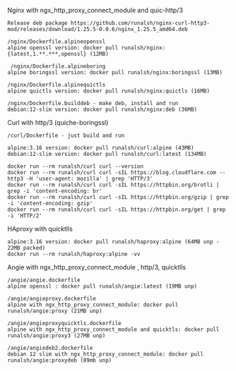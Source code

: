 Nginx with ngx_http_proxy_connect_module and quic-http/3

    Release deb package https://github.com/runalsh/nginx-curl-http3-mod/releases/download/1.25.5-0.0.6/nginx_1.25.5_amd64.deb
    
    /nginx/Dockerfile.alpineopenssl
    alpine openssl version: docker pull runalsh/nginx:{latest,1.**.***,openssl} (12MB)

     /nginx/Dockerfile.alpineboring
    alpine boringssl version: docker pull runalsh/nginx:boringssl (13MB)

    /nginx/Dockerfile.alpinequictls
    alpine quictls version: docker pull runalsh/nginx:quictls (16MB)

    /nginx/Dockerfile.builddeb - make deb, install and run
    debian:12-slim version: docker pull runalsh/nginx:deb (36MB)

Curl  with http/3 (quiche-boringssl)

    /curl/Dockerfile - just build and run 

    alpine:3.16 version: docker pull runalsh/curl:alpine (43MB)
    debian:12-slim version: docker pull runalsh/curl:latest (134MB)

    docker run --rm runalsh/curl curl --version
    docker run --rm runalsh/curl curl -sIL https://blog.cloudflare.com --http3 -H 'user-agent: mozilla' | grep 'HTTP/3'    
    docker run --rm runalsh/curl curl -sIL https://httpbin.org/brotli | grep -i 'content-encoding: br'
    docker run --rm runalsh/curl curl -sIL https://httpbin.org/gzip | grep -i 'content-encoding: gzip'
    docker run --rm runalsh/curl curl -sIL https://httpbin.org/get | grep -i 'HTTP/2'

HAproxy with quicktlls

    alpine:3.16 version: docker pull runalsh/haproxy:alpine (64MB unp - 22MB packed)
    docker run --rm runalsh/haproxy:alpine -vv
    
Angie  with ngx_http_proxy_connect_module , http/3, quicktlls
    
    /angie/angie.dockerfile
    alpine openssl : docker pull runalsh/angie:latest (19MB unp)

    /angie/angieproxy.dockerfile
    alpine with ngx_http_proxy_connect_module: docker pull runalsh/angie:proxy (21MB unp)

    /angie/angieproxyquicktls.dockerfile
    alpine with ngx_http_proxy_connect_module and quicktls: docker pull runalsh/angie:proxy3 (27MB unp)

    /angie/angiedeb2.dockerfile
    debian 12 slim with ngx_http_proxy_connect_module: docker pull runalsh/angie:proxydeb (89mb unp)

    
